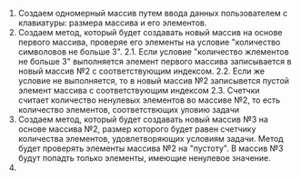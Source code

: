 1. Создаем одномерный массив путем ввода данных пользователем с клавиатуры: размера массива и его элементов.
2. Создаем метод, который будет создавать новый массив на основе первого массива, проверяе его элементы на условие "количество символовов не больше 3".
2.1. Если условие "количество жлементов не больше 3" выполняется элемент первого массива записывается в новый массив №2 с соответствующим индексом.
2.2. Если же условие не выполняется, то в новый массив №2 записывется пустой элемент массива с соответствующим индексом
2.3. Счетчки считает количество ненулевых элементов во массиве №2, то есть количество элементов, соответствющих уловию задачи
3. Создаем метод, который будет создавать новый массив №3 на основе массива №2, размер которого будет равен счетчику количества элементов, удовлетворяющих условиям задачи. Метод будет проверять элементы массива №2 на "пустоту". В массив №3 будут попадть только элементы, имеющие ненулевое значение.
4.  
